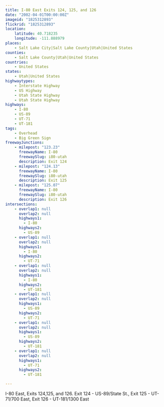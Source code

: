 ```yaml
---
title: I-80 East Exits 124, 125, and 126
date: "2002-04-01T00:00:00Z"
imageid: "1825312893"
flickrid: "1825312893"
location:
    latitude: 40.718235
    longitude: -111.888979
places:
    - Salt Lake City|Salt Lake County|Utah|United States
counties:
    - Salt Lake County|Utah|United States
countries:
    - United States
states:
    - Utah|United States
highwaytypes:
    - Interstate Highway
    - US Highway
    - Utah State Highway
    - Utah State Highway
highways:
    - I-80
    - US-89
    - UT-71
    - UT-181
tags:
    - Overhead
    - Big Green Sign
freewayJunctions:
    - milepost: "123.23"
      freewayName: I-80
      freewaySlug: i80-utah
      description: Exit 124
    - milepost: "124.13"
      freewayName: I-80
      freewaySlug: i80-utah
      description: Exit 125
    - milepost: "125.07"
      freewayName: I-80
      freewaySlug: i80-utah
      description: Exit 126
intersections:
    - overlap1: null
      overlap2: null
      highways1:
        - I-80
      highways2:
        - US-89
    - overlap1: null
      overlap2: null
      highways1:
        - I-80
      highways2:
        - UT-71
    - overlap1: null
      overlap2: null
      highways1:
        - I-80
      highways2:
        - UT-181
    - overlap1: null
      overlap2: null
      highways1:
        - US-89
      highways2:
        - UT-71
    - overlap1: null
      overlap2: null
      highways1:
        - US-89
      highways2:
        - UT-181
    - overlap1: null
      overlap2: null
      highways1:
        - UT-71
      highways2:
        - UT-181

---
```

I-80 East, Exits 124,125, and 126.  Exit 124 - US-89/State St., Exit 125 - UT-71/700 East, Exit 126 - UT-181/1300 East